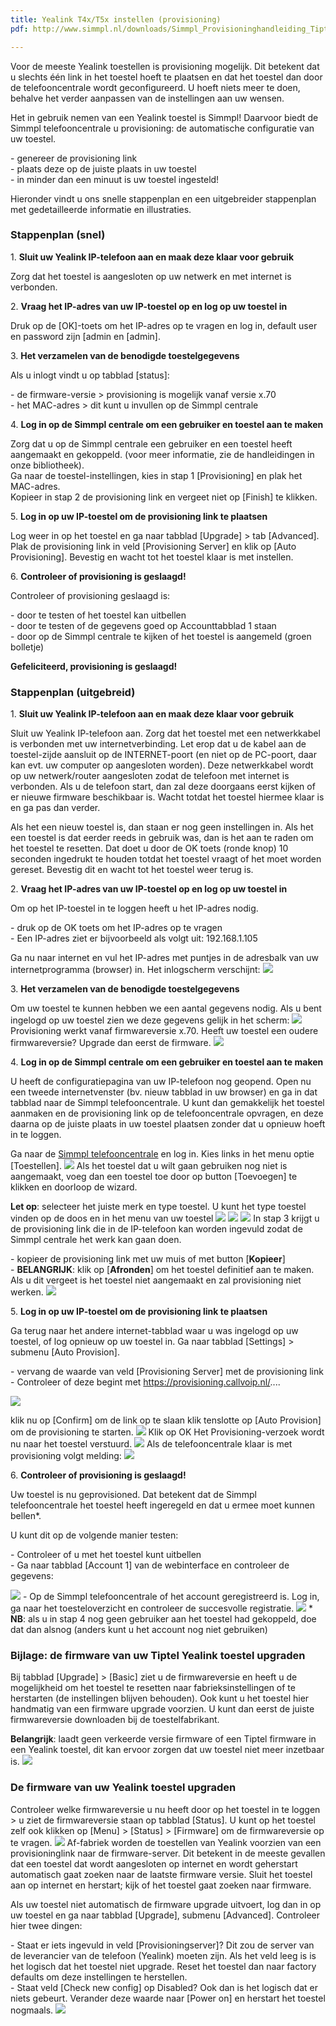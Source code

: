 ```yaml
---
title: Yealink T4x/T5x instellen (provisioning)
pdf: http://www.simmpl.nl/downloads/Simmpl_Provisioninghandleiding_Tiptel_Yealink.pdf

---
```

Voor de meeste Yealink toestellen is provisioning mogelijk. Dit betekent dat u slechts één link in het toestel hoeft te plaatsen en dat het toestel dan door de telefooncentrale wordt geconfigureerd. U hoeft niets meer te doen, behalve het verder aanpassen van de instellingen aan uw wensen.

Het in gebruik nemen van een Yealink toestel is Simmpl! Daarvoor biedt de Simmpl telefooncentrale u provisioning: de automatische configuratie van uw toestel.

\- genereer de provisioning link   
\- plaats deze op de juiste plaats in uw toestel   
\- in minder dan een minuut is uw toestel ingesteld!

Hieronder vindt u ons snelle stappenplan en een uitgebreider stappenplan met gedetailleerde informatie en illustraties.

<h3>Stappenplan (snel)</h3>

1\. **Sluit uw Yealink IP-telefoon aan en maak deze klaar voor gebruik**

Zorg dat het toestel is aangesloten op uw netwerk en met internet is verbonden.

2\. **Vraag het IP-adres van uw IP-toestel op en log op uw toestel in**

Druk op de \[OK\]-toets om het IP-adres op te vragen en log in, default user en password zijn \[admin en \[admin\].

3\. **Het verzamelen van de benodigde toestelgegevens**

Als u inlogt vindt u op tabblad \[status\]:

\- de firmware-versie > provisioning is mogelijk vanaf versie x.70   
\- het MAC-adres > dit kunt u invullen op de Simmpl centrale

4\. **Log in op de Simmpl centrale om een gebruiker en toestel aan te maken**

Zorg dat u op de Simmpl centrale een gebruiker en een toestel heeft aangemaakt en gekoppeld. (voor meer informatie, zie de handleidingen in onze bibliotheek).   
Ga naar de toestel-instellingen, kies in stap 1 \[Provisioning\] en plak het MAC-adres.   
Kopieer in stap 2 de provisioning link en vergeet niet op \[Finish\] te klikken.

5\. **Log in op uw IP-toestel om de provisioning link te plaatsen**

Log weer in op het toestel en ga naar tabblad \[Upgrade\] > tab \[Advanced\].   
Plak de provisioning link in veld \[Provisioning Server\] en klik op \[Auto Provisioning\]. Bevestig en wacht tot het toestel klaar is met instellen.

6\. **Controleer of provisioning is geslaagd!**

Controleer of provisioning geslaagd is:

\- door te testen of het toestel kan uitbellen   
\- door te testen of de gegevens goed op Accounttabblad 1 staan   
\- door op de Simmpl centrale te kijken of het toestel is aangemeld (groen bolletje)

**Gefeliciteerd, provisioning is geslaagd!**

<h3>Stappenplan (uitgebreid)</h3>

1\. **Sluit uw Yealink IP-telefoon aan en maak deze klaar voor gebruik**

Sluit uw Yealink IP-telefoon aan. Zorg dat het toestel met een netwerkkabel is verbonden met uw internetverbinding. Let erop dat u de kabel aan de toestel-zijde aansluit op de INTERNET-poort (en niet op de PC-poort, daar kan evt. uw computer op aangesloten worden). Deze netwerkkabel wordt op uw netwerk/router aangesloten zodat de telefoon met internet is verbonden. Als u de telefoon start, dan zal deze doorgaans eerst kijken of er nieuwe firmware beschikbaar is. Wacht totdat het toestel hiermee klaar is en ga pas dan verder.

Als het een nieuw toestel is, dan staan er nog geen instellingen in. Als het een toestel is dat eerder reeds in gebruik was, dan is het aan te raden om het toestel te resetten. Dat doet u door de OK toets (ronde knop) 10 seconden ingedrukt te houden totdat het toestel vraagt of het moet worden gereset. Bevestig dit en wacht tot het toestel weer terug is.

2\. **Vraag het IP-adres van uw IP-toestel op en log op uw toestel in**

Om op het IP-toestel in te loggen heeft u het IP-adres nodig.

\- druk op de OK toets om het IP-adres op te vragen  
\- Een IP-adres ziet er bijvoorbeeld als volgt uit: 192.168.1.105

Ga nu naar internet en vul het IP-adres met puntjes in de adresbalk van uw internetprogramma (browser) in. Het inlogscherm verschijnt: ![](https://res.cloudinary.com/callvoip/image/upload/v1565083035/yealink-provisioning-1_jo6zdb.png)

3\. **Het verzamelen van de benodigde toestelgegevens**

Om uw toestel te kunnen hebben we een aantal gegevens nodig. Als u bent ingelogd op uw toestel zien we deze gegevens gelijk in het scherm: ![](https://res.cloudinary.com/callvoip/image/upload/v1565083097/yealink-provisioning-2_dyhrj5.png)
Provisioning werkt vanaf firmwareversie x.70. Heeft uw toestel een oudere firmwareversie? Upgrade dan eerst de firmware.
![](https://res.cloudinary.com/callvoip/image/upload/v1565083161/yealink-provisioning-3_zzzv7z.png)

4\. **Log in op de Simmpl centrale om een gebruiker en toestel aan te maken**

U heeft de configuratiepagina van uw IP-telefoon nog geopend. Open nu een tweede internetvenster (bv. nieuw tabblad in uw browser) en ga in dat tabblad naar de Simmpl telefooncentrale. U kunt dan gemakkelijk het toestel aanmaken en de provisioning link op de telefooncentrale opvragen, en deze daarna op de juiste plaats in uw toestel plaatsen zonder dat u opnieuw hoeft in te loggen.

Ga naar de <a href="https://panel.callvoip.nl/login/panel" target="_blank">Simmpl telefooncentrale</a> en log in. Kies links in het menu optie \[Toestellen\]. ![](https://res.cloudinary.com/callvoip/image/upload/v1565083314/yealink-provisioning-4_cw9ojl.png)
Als het toestel dat u wilt gaan gebruiken nog niet is aangemaakt, voeg dan een toestel toe door op button \[Toevoegen\] te klikken en doorloop de wizard.

**Let op**: selecteer het juiste merk en type toestel. U kunt het type toestel vinden op de doos en in het menu van uw toestel
![](https://res.cloudinary.com/callvoip/image/upload/v1565083732/yealink-provisioning-5_uery2l.png)
![](https://res.cloudinary.com/callvoip/image/upload/v1565083789/yealink-provisioning-6_np4gfy.png)
![](https://res.cloudinary.com/callvoip/image/upload/v1565083831/yealink-provisioning-7_z2yzlm.png)
In stap 3 krijgt u de provisioning link die in de IP-telefoon kan worden ingevuld zodat de Simmpl centrale het werk kan gaan doen.

\- kopieer de provisioning link met uw muis of met button \[**Kopieer**\]  
\- **BELANGRIJK**: klik op \[**Afronden**\] om het toestel definitief aan te maken. Als u dit vergeet is het toestel niet aangemaakt en zal provisioning niet werken.
![](https://res.cloudinary.com/callvoip/image/upload/v1565083927/yealink-provisioning-8_ta5ud4.png)

5\. **Log in op uw IP-toestel om de provisioning link te plaatsen**

Ga terug naar het andere internet-tabblad waar u was ingelogd op uw toestel, of log opnieuw op uw toestel in. Ga naar tabblad \[Settings\] > submenu \[Auto Provision\].

\- vervang de waarde van veld \[Provisioning Server\] met de provisioning link   
\- Controleer of deze begint met https://provisioning.callvoip.nl/....

![](https://res.cloudinary.com/callvoip/image/upload/v1565084058/yealink-provisioning-9_mhvp39.png)


klik nu op \[Confirm\] om de link op te slaan
klik tenslotte op \[Auto Provision\] om de provisioning te starten.
![](https://res.cloudinary.com/callvoip/image/upload/v1565084128/yealink-provisioning-10_s3cidy.png)
Klik op OK
Het Provisioning-verzoek wordt nu naar het toestel verstuurd.
![](https://res.cloudinary.com/callvoip/image/upload/v1565084192/yealink-provisioning-11_lk261b.png)
Als de telefooncentrale klaar is met provisioning volgt melding:
![](https://res.cloudinary.com/callvoip/image/upload/v1565084243/yealink-provisioning-12_g2z8aq.png)

6\. **Controleer of provisioning is geslaagd!**

Uw toestel is nu geprovisioned. Dat betekent dat de Simmpl telefooncentrale het toestel heeft ingeregeld en dat u ermee moet kunnen bellen*.   
  
U kunt dit op de volgende manier testen:

\- Controleer of u met het toestel kunt uitbellen   
\- Ga naar tabblad \[Account 1\] van de webinterface en controleer de gegevens:

![](https://res.cloudinary.com/callvoip/image/upload/v1565084337/yealink-provisioning-13_wgivj9.png)
\- Op de Simmpl telefooncentrale of het account geregistreerd is.
Log in, ga naar het toesteloverzicht en controleer de succesvolle registratie.
![](https://res.cloudinary.com/callvoip/image/upload/v1565084404/yealink-provisioning-14_qynrdk.png)
\* **NB**: als u in stap 4 nog geen gebruiker aan het toestel had gekoppeld, doe dat dan alsnog (anders kunt u het account nog niet gebruiken)

<h3>Bijlage: de firmware van uw Tiptel Yealink toestel upgraden</h3>

Bij tabblad \[Upgrade\] > \[Basic\] ziet u de firmwareversie en heeft u de mogelijkheid om het toestel te resetten naar fabrieksinstellingen of te herstarten (de instellingen blijven behouden). Ook kunt u het toestel hier handmatig van een firmware upgrade voorzien. U kunt dan eerst de juiste firmwareversie downloaden bij de toestelfabrikant.

**Belangrijk**: laadt geen verkeerde versie firmware of een Tiptel firmware in een Yealink toestel, dit kan ervoor zorgen dat uw toestel niet meer inzetbaar is.
![](https://res.cloudinary.com/callvoip/image/upload/v1565084545/yealink-provisioning-15_up0loh.png)

<h3>De firmware van uw Yealink toestel upgraden</h3>

Controleer welke firmwareversie u nu heeft door op het toestel in te loggen > u ziet de firmwareversie staan op tabblad \[Status\]. U kunt op het toestel zelf ook klikken op \[Menu\] > \[Status\] > \[Firmware\] om de firmwareversie op te vragen.
![](https://res.cloudinary.com/callvoip/image/upload/v1565084681/yealink-provisioning-16_ug20sl.png) Af-fabriek worden de toestellen van Yealink voorzien van een provisioninglink naar de firmware-server. Dit betekent in de meeste gevallen dat een toestel dat wordt aangesloten op internet en wordt geherstart automatisch gaat zoeken naar de laatste firmware versie. Sluit het toestel aan op internet en herstart; kijk of het toestel gaat zoeken naar firmware.

Als uw toestel niet automatisch de firmware upgrade uitvoert, log dan in op uw toestel en ga naar tabblad \[Upgrade\], submenu \[Advanced\]. Controleer hier twee dingen:

\- Staat er iets ingevuld in veld \[Provisioningserver\]? Dit zou de server van de leverancier van de telefoon (Yealink) moeten zijn. Als het veld leeg is is het logisch dat het toestel niet upgrade. Reset het toestel dan naar factory defaults om deze instellingen te herstellen.   
\- Staat veld \[Check new config\] op Disabled? Ook dan is het logisch dat er niets gebeurt. Verander deze waarde naar \[Power on\] en herstart het toestel nogmaals. ![](https://res.cloudinary.com/callvoip/image/upload/v1565085253/yealink-provisioning-17_z6yyv8.png)
